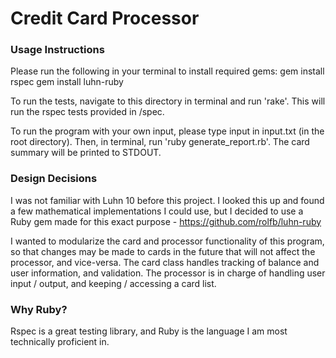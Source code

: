 # Credit Card Processor

### Usage Instructions
Please run the following in your terminal to install required gems:
gem install rspec
gem install luhn-ruby

To run the tests, navigate to this directory in terminal and run 'rake'. This will run the rspec tests provided in /spec.

To run the program with your own input, please type input in input.txt (in the root directory). Then, in terminal, run 'ruby generate_report.rb'. The card summary will be printed to STDOUT.

### Design Decisions
I was not familiar with Luhn 10 before this project. I looked this up and found a few mathematical implementations I could use, but I decided to use a Ruby gem made for this exact purpose - https://github.com/rolfb/luhn-ruby

I wanted to modularize the card and processor functionality of this program, so that changes may be made to cards in the future that will not affect the processor, and vice-versa. The card class handles tracking of balance and user information, and validation. The processor is in charge of handling user input / output, and keeping / accessing a card list.

### Why Ruby?
Rspec is a great testing library, and Ruby is the language I am most technically proficient in.